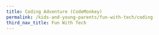 ```yaml
---
title: Coding Adventure (CodeMonkey)
permalink: /kids-and-young-parents/fun-with-tech/coding
third_nav_title: Fun With Tech
---
```

